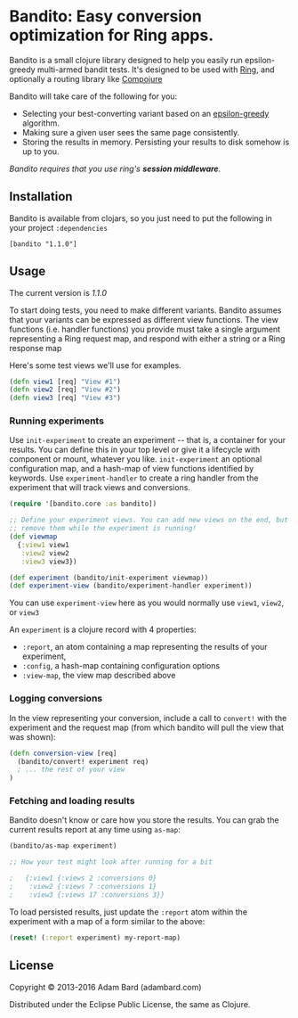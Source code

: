 # Bandito: Easy conversion optimization for Ring apps.

Bandito is a small clojure library designed to help you easily run
epsilon-greedy multi-armed bandit tests. It's designed to be used with [Ring](), and optionally a routing
library like [Compojure]()

Bandito will take care of the following for you:

* Selecting your best-converting variant based on an [epsilon-greedy](http://en.wikipedia.org/wiki/Multi-armed_bandit#Semi-uniform_strategies) algorithm.
* Making sure a given user sees the same page consistently.
* Storing the results in memory. Persisting your results to disk somehow is up to you.

*Bandito requires that you use ring's **session middleware**.*

## Installation

Bandito is available from clojars, so you just need to put the following in
your project `:dependencies`

```
[bandito "1.1.0"]
```

## Usage

The current version is *1.1.0*

To start doing tests, you need to make different variants. Bandito
assumes that your variants can be expressed as different view functions.
The view functions (i.e. handler functions) you provide must take a single argument representing
a Ring request map, and respond with either a string or a Ring response map

Here's some test views we'll use for examples.

```clojure
(defn view1 [req] "View #1")
(defn view2 [req] "View #2")
(defn view3 [req] "View #3")
```

### Running experiments

Use `init-experiment` to create an experiment -- that is, a container
for your results. You can define this in your top level or give it a lifecycle
with component or mount, whatever you like. `init-experiment` an optional configuration
map, and a hash-map of view functions identified by keywords. Use
`experiment-handler` to create a ring handler from the experiment that will
track views and conversions.

```clojure
(require '[bandito.core :as bandito])

;; Define your experiment views. You can add new views on the end, but don't
;; remove them while the experiment is running!
(def viewmap
  {:view1 view1
   :view2 view2
   :view3 view3})

(def experiment (bandito/init-experiment viewmap))
(def experiment-view (bandito/experiment-handler experiment))
```

You can use `experiment-view` here as you would normally use `view1`, `view2`, or `view3`

An `experiment` is a clojure record with 4 properties:

* `:report`, an atom containing a map representing the results of your experiment,
* `:config`, a hash-map containing configuration options
* `:view-map`, the view map described above

### Logging conversions

In the view representing your conversion, include a call to `convert!` with the experiment
and the request map (from which bandito will pull the view that was shown):

```clojure
(defn conversion-view [req]
  (bandito/convert! experiment req)
  ; ... the rest of your view
)
```

### Fetching and loading results

Bandito doesn't know or care how you store the results. You can grab the current
results report at any time using `as-map`:

```clojure
(bandito/as-map experiment)

;; How your test might look after running for a bit

;   {:view1 {:views 2 :conversions 0}
;    :view2 {:views 7 :conversions 1}
;    :view3 {:views 17 :conversions 3}}
```

To load persisted results, just update the `:report` atom within the experiment
with a map of a form similar to the above:

```clojure
(reset! (:report experiment) my-report-map)
```


## License

Copyright © 2013-2016 Adam Bard (adambard.com)

Distributed under the Eclipse Public License, the same as Clojure.
